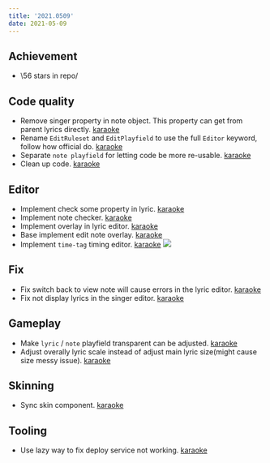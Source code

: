 ```yaml
---
title: '2021.0509'
date: 2021-05-09
---
```


## Achievement
- \56 stars in repo/

## Code quality
- Remove singer property in note object. This property can get from parent lyrics directly. [karaoke](#574@andy840119)
- Rename `EditRuleset` and `EditPlayfield` to use the full `Editor` keyword, follow how official do. [karaoke](#579#583@andy840119)
- Separate `note playfield` for letting code be more re-usable. [karaoke](#584@andy840119)
- Clean up code. [karaoke](#586@andy840119)

## Editor
- Implement check some property in lyric. [karaoke](#572@andy840119)
- Implement note checker. [karaoke](#573@andy840119)
- Implement overlay in lyric editor. [karaoke](#577@andy840119)
- Base implement edit note overlay. [karaoke](#580@andy840119)
- Implement `time-tag` timing editor. [karaoke](#595#596#597#598#599@andy840119)
  ![](res/time-tag-time-editor.png)

## Fix
- Fix switch back to view note will cause errors in the lyric editor. [karaoke](#576@andy840119)
- Fix not display lyrics in the singer editor. [karaoke](#602@andy840119)

## Gameplay
- Make `lyric` / `note` playfield transparent can be adjusted. [karaoke](#561#570@andy840119)
- Adjust overally lyric scale instead of adjust main lyric size(might cause size messy issue). [karaoke](#559#571@andy840119)

## Skinning
- Sync skin component. [karaoke](#587@andy840119)

## Tooling
- Use lazy way to fix deploy service not working. [karaoke](#600@andy840119)